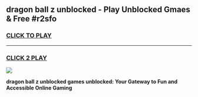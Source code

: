 
## dragon ball z unblocked - Play Unblocked Gmaes & Free #r2sfo
<h3>
<a href="https://news.freeplayer.one?title=dragon_ball_z_unblocked&ref=03M">CLICK TO PLAY</a></h3>
<hr>

<h3>
<a href="https://news.freeplayer.one?title=dragon_ball_z_unblocked&ref=03M">CLICK 2 PLAY</a>
  
</h3>

<a href="https://news.freeplayer.one?title=dragon_ball_z_unblocked&ref=03M"><img src="https://clearcache.store/games.png"></a>


**dragon ball z unblocked games unblocked: Your Gateway to Fun and Accessible Online Gaming**
